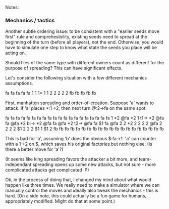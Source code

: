 Notes:


### Mechanics / tactics ###
Another subtle ordering issue: to be consistent with a "earlier seeds move first" rule and
comprehesibility, existing seeds need to spread at the beginning of the turn (before all players), not the end. Otherwise,
you would have to simulate one step to know what state the seeds you place will be acting on.

Should tiles of the same type with different owners count as different for the purpose of 
spreading? This can have significant effects.

Let's consider the following situation with a few different mechanics assumptions.

fa fa fa fa fa
1  1  1* 1  1
2  2  2  2  2
fb fb fb fb fb

First, manhatten spreading and order-of-creation.
Suppose 'a' wants to attack. If 'a' places *:1->2, then next turn @:2->fa on the same spot:

fa  fa  fa  fa  fa          fa  fa  fa  fa  fa         fa  fa  fa  fa  fa        fa  fa  fa  fa  fa
1  *2  @fa *2   1    t1->  *2  @fa  fa @fa *2   b:->  *2  @fa  fa @fa *2   t2-> @fa  fa $1   fa @fa
2   2  *2   2   2           2   2  @fa  2   2          2   2  $1   2   2         2  $1   1  $1   2 
fb  fb  fb  fb  fb          fb  fb  fb  fb  fb         fb  fb  fb  fb  fb        fb  fb  fb  fb  fb

This is bad for 'a', assuming 'b' does the obvious $:fa->1. 'a' can counter with a 1->2 on $, which saves his original factories but nothing else.
(Is there a better move for 'a'?)

(It seems like king spreading favors the attacker a bit more, and team-independant spreading opens up some new attacks, but not sure - more complicated attacks get complicated :P)

Ok, in the process of doing that, I changed my mind about what would happen like three times.
We really need to make a simulator where we can manually control the moves and ideally also tweak the mechanics - this is hard.
(On a side note, this could actually be a fun game for humans, appropriately modified. Might do that at some point.)

